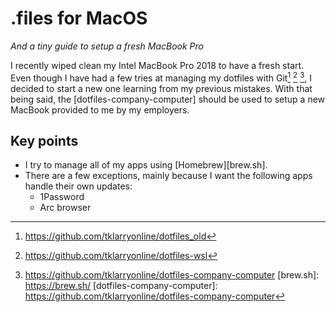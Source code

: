 # .files for MacOS

_And a tiny guide to setup a fresh MacBook Pro_

I recently wiped clean my Intel MacBook Pro 2018 to have a fresh start. Even though I have had a few tries at managing
my dotfiles with Git[^dotfiles-old] [^dotfiles-wsl] [^dotfiles-company-computer], I decided to start a new one learning
from my previous mistakes. With that being said, the [dotfiles-company-computer] should be used to setup a new MacBook
provided to me by my employers.

## Key points

- I try to manage all of my apps using [Homebrew][brew.sh].
- There are a few exceptions, mainly because I want the following apps handle their own updates:
    - 1Password
    - Arc browser

[^dotfiles-old]: https://github.com/tklarryonline/dotfiles_old
[^dotfiles-wsl]: https://github.com/tklarryonline/dotfiles-wsl
[^dotfiles-company-computer]: https://github.com/tklarryonline/dotfiles-company-computer
[brew.sh]: https://brew.sh/
[dotfiles-company-computer]: https://github.com/tklarryonline/dotfiles-company-computer